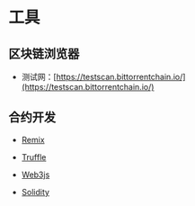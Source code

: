 # 工具

## 区块链浏览器

* 测试网：[https://testscan.bittorrentchain.io/](https://testscan.bittorrentchain.io/)

## 合约开发

* [Remix](https://remix.ethereum.org/)

* [Truffle](https://www.trufflesuite.com/)

* [Web3js](https://web3js.readthedocs.io/en/v1.2.11/)

* [Solidity](https://docs.soliditylang.org/en/v0.8.9/)
